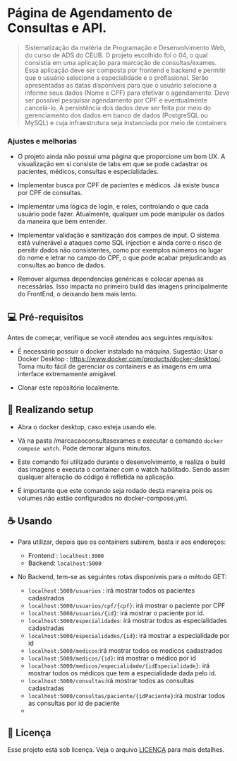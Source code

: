 # Página de Agendamento de Consultas e API.

> Sistematização da matéria de Programação e Desenvolvimento Web, do curso de ADS do CEUB. O projeto escolhido foi o 04, o qual consistia em uma aplicação para marcação de consultas/exames. Essa aplicação deve ser composta por frontend e backend e permitir que o usuário selecione a especialidade e o profissional. Serão apresentadas as datas disponíveis para que o usuário selecione a informe seus dados (Nome e CPF) para efetivar o agendamento. Deve ser possível pesquisar agendamento por CPF e eventualmente cancelá-lo. A persistência dos dados deve ser feita por meio do gerenciamento dos dados em banco de dados (PostgreSQL ou MySQL) e cuja infraestrutura seja instanciada por meio de containers
> 
### Ajustes e melhorias

- O projeto ainda não possui uma página que proporcione um bom UX. A visualização em si consiste de tabs em que se pode cadastrar os pacientes, médicos, consultas e especialidades.
  
- Implementar busca por CPF de pacientes e médicos. Já existe busca por CPF de consultas.
  
- Implementar uma lógica de login, e roles, controlando o que cada usuário pode fazer. Atualmente, qualquer um pode manipular os dados da maneira que bem entender.
  
- Implementar validação e sanitização dos campos de input. O sistema está vulnerável a ataques como SQL injection e ainda corre o risco de persitir dados não consistentes, como por exemplos números no lugar do nome e letrar no campo do CPF, o que pode acabar prejudicando as consultas ao banco de dados.

- Remover algumas dependencias genéricas e colocar apenas as necessárias. Isso impacta no primeiro build das imagens principalmente do FrontEnd, o deixando bem mais lento.
  

## 💻 Pré-requisitos

Antes de começar, verifique se você atendeu aos seguintes requisitos:

- É necessário possuir o docker instalado na máquina. Sugestão: Usar o Docker Desktop : https://www.docker.com/products/docker-desktop/. Torna muito fácil de gerenciar os containers e as imagens em uma interface extremamente amigável.
  
- Clonar este repositório localmente.
  

## 🚀 Realizando setup

- Abra o docker desktop, caso esteja usando ele.

- Vá na pasta /marcacaoconsultasexames e executar o comando ```docker compose watch```. Pode demorar alguns minutos.

- Este comando foi utilizado durante o desenvolvimento, e realiza o build das imagens e executa o container com o watch habilitado. Sendo assim qualquer alteração do código é refletida na aplicação.

- É importante que este comando seja rodado desta maneira pois os volumes não estão configurados no docker-compose.yml.

## ☕ Usando

- Para utilizar, depois que os containers subirem, basta ir aos endereços:
   - Frontend : ```localhost:3000```
   - Backend: ```localhost:5000```

- No Backend, tem-se as seguintes rotas disponíveis para o método GET:
  - ```localhost:5000/usuarios``` : irá mostrar todos os pacientes cadastrados
  - ```localhost:5000/usuarios/cpf/{cpf}```: irá mostrar o paciente por CPF
  - ```localhost:5000/usuarios/{id}```: irá mostrar o paciente por id.
  - ```localhost:5000/especialidades```: irá mostrar todos as especialidades cadastradas
  - ```localhost:5000/especialidades/{id}```: irá mostrar a especialidade por id
  - ```localhost:5000/medicos```:irá mostrar todos os medicos cadastrados
  - ```localhost:5000/medicos/{id}```: irá mostrar o médico por id
  - ```localhost:5000/medicos/especialidade/{idEspecialidade}```: irá mostrar todos os médicos que tem a especialidade dada pelo id.
  - ```localhost:5000/consultas```:irá mostrar todos as consultas cadastradas
  - ```localhost:5000/consultas/paciente/{idPaciente}```:irá mostrar todos as consultas por id de paciente
  - 



## 📝 Licença

Esse projeto está sob licença. Veja o arquivo [LICENÇA](LICENSE.md) para mais detalhes.
